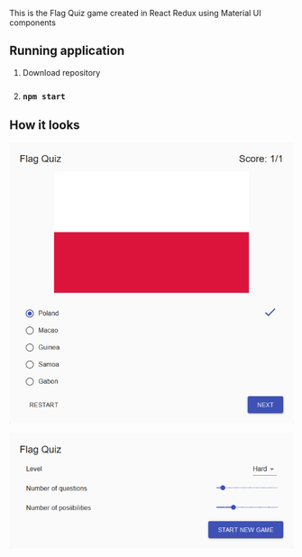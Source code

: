 This is the Flag Quiz game created in React Redux using Material UI components

## Running application

1. Download repository

2. ### `npm start`

## How it looks

!["Game"](Readme2.png)


!["Game main menu"](Readme1.png)

